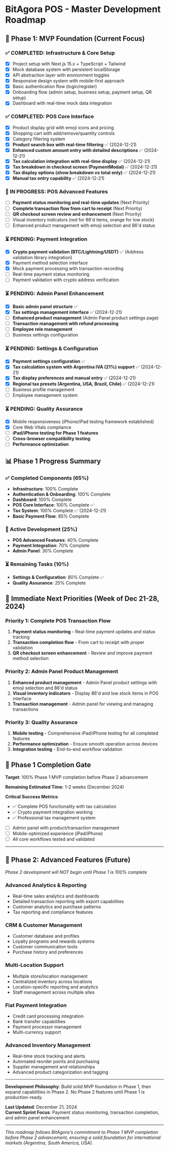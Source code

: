 # BitAgora POS - Master Development Roadmap

## 🎯 Phase 1: MVP Foundation (Current Focus)

### ✅ COMPLETED: Infrastructure & Core Setup
- [x] Project setup with Next.js 15.x + TypeScript + Tailwind
- [x] Mock database system with persistent localStorage 
- [x] API abstraction layer with environment toggles
- [x] Responsive design system with mobile-first approach
- [x] Basic authentication flow (login/register)
- [x] Onboarding flow (admin setup, business setup, payment setup, QR setup)
- [x] Dashboard with real-time mock data integration

### ✅ COMPLETED: POS Core Interface
- [x] Product display grid with emoji icons and pricing
- [x] Shopping cart with add/remove/quantity controls
- [x] Category filtering system
- [x] **Product search box with real-time filtering** ✅ (2024-12-21)
- [x] **Enhanced custom amount entry with detailed descriptions** ✅ (2024-12-21)
- [x] **Tax calculation integration with real-time display** ✅ (2024-12-21)
- [x] **Tax breakdown in checkout screen (PaymentModal)** ✅ (2024-12-21)
- [x] **Tax display options (show breakdown vs total only)** ✅ (2024-12-21)
- [x] **Manual tax entry capability** ✅ (2024-12-21)

### 🔄 IN PROGRESS: POS Advanced Features
- [ ] **Payment status monitoring and real-time updates** (Next Priority)
- [ ] **Complete transaction flow from cart to receipt** (Next Priority)
- [ ] **QR checkout screen review and enhancement** (Next Priority)
- [ ] Visual inventory indicators (red for 86'd items, orange for low stock)
- [ ] Enhanced product management with emoji selection and 86'd status

### ⏳ PENDING: Payment Integration
- [x] **Crypto payment validation (BTC/Lightning/USDT)** ✅ (Address validation library integration)
- [x] Payment method selection interface
- [x] Mock payment processing with transaction recording
- [ ] Real-time payment status monitoring
- [ ] Payment validation with crypto address verification

### ⏳ PENDING: Admin Panel Enhancement
- [x] **Basic admin panel structure** ✅
- [x] **Tax settings management interface** ✅ (2024-12-21) 
- [ ] **Enhanced product management** (Admin Panel product settings page)
- [ ] **Transaction management with refund processing**
- [ ] **Employee role management**
- [ ] Business settings configuration

### ⏳ PENDING: Settings & Configuration  
- [x] **Payment settings configuration** ✅
- [x] **Tax calculation system with Argentina IVA (21%) support** ✅ (2024-12-21)
- [x] **Tax display preferences and manual entry** ✅ (2024-12-21)
- [x] **Regional tax presets (Argentina, USA, Brazil, Chile)** ✅ (2024-12-21)
- [ ] Business profile management
- [ ] Employee management system

### ⏳ PENDING: Quality Assurance
- [x] Mobile responsiveness (iPhone/iPad testing framework established)
- [x] Core Web Vitals compliance
- [ ] **iPad/iPhone testing for Phase 1 features**
- [ ] **Cross-browser compatibility testing**
- [ ] **Performance optimization**

## 📊 Phase 1 Progress Summary

### ✅ Completed Components (65%)
- **Infrastructure**: 100% Complete
- **Authentication & Onboarding**: 100% Complete  
- **Dashboard**: 100% Complete
- **POS Core Interface**: 100% Complete ✅
- **Tax System**: 100% Complete ✅ (2024-12-21)
- **Basic Payment Flow**: 85% Complete

### 🔄 Active Development (25%)
- **POS Advanced Features**: 40% Complete
- **Payment Integration**: 70% Complete
- **Admin Panel**: 30% Complete

### ⏳ Remaining Tasks (10%)
- **Settings & Configuration**: 80% Complete ✅
- **Quality Assurance**: 25% Complete

## 🎯 Immediate Next Priorities (Week of Dec 21-28, 2024)

### Priority 1: Complete POS Transaction Flow
1. **Payment status monitoring** - Real-time payment updates and status tracking
2. **Transaction completion flow** - From cart to receipt with proper validation
3. **QR checkout screen enhancement** - Review and improve payment method selection

### Priority 2: Admin Panel Product Management  
1. **Enhanced product management** - Admin Panel product settings with emoji selection and 86'd status
2. **Visual inventory indicators** - Display 86'd and low stock items in POS interface
3. **Transaction management** - Admin panel for viewing and managing transactions

### Priority 3: Quality Assurance
1. **Mobile testing** - Comprehensive iPad/iPhone testing for all completed features
2. **Performance optimization** - Ensure smooth operation across devices
3. **Integration testing** - End-to-end workflow validation

## 🛑 Phase 1 Completion Gate
**Target**: 100% Phase 1 MVP completion before Phase 2 advancement

**Remaining Estimated Time**: 1-2 weeks (December 2024)

**Critical Success Metrics**:
- ✅ Complete POS functionality with tax calculation
- ✅ Crypto payment integration working
- ✅ Professional tax management system
- [ ] Admin panel with product/transaction management
- [ ] Mobile-optimized experience (iPad/iPhone)
- [ ] All core workflows tested and validated

---

## 🚀 Phase 2: Advanced Features (Future)
*Phase 2 development will NOT begin until Phase 1 is 100% complete*

### Advanced Analytics & Reporting
- Real-time sales analytics and dashboards
- Detailed transaction reporting with export capabilities  
- Customer analytics and purchase patterns
- Tax reporting and compliance features

### CRM & Customer Management
- Customer database and profiles
- Loyalty programs and rewards systems
- Customer communication tools
- Purchase history and preferences

### Multi-Location Support
- Multiple store/location management
- Centralized inventory across locations
- Location-specific reporting and analytics
- Staff management across multiple sites

### Fiat Payment Integration
- Credit card processing integration
- Bank transfer capabilities
- Payment processor management
- Multi-currency support

### Advanced Inventory Management
- Real-time stock tracking and alerts
- Automated reorder points and purchasing
- Supplier management and relationships
- Advanced product categorization and tagging

---

**Development Philosophy**: Build solid MVP foundation in Phase 1, then expand capabilities in Phase 2. No Phase 2 features until Phase 1 is production-ready.

**Last Updated**: December 21, 2024  
**Current Sprint Focus**: Payment status monitoring, transaction completion, and admin panel enhancement

---

*This roadmap follows BitAgora's commitment to Phase 1 MVP completion before Phase 2 advancement, ensuring a solid foundation for international markets (Argentina, South America, USA).*